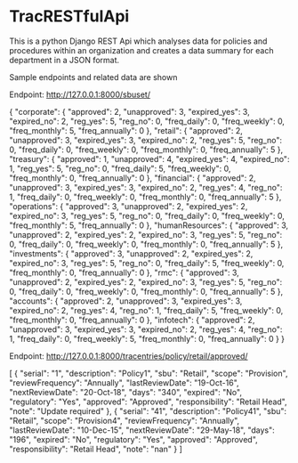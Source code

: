 # TracRESTfulApi

This is a python Django REST Api which analyses data for policies and procedures within an organization and creates a data summary for each department in a JSON format.

Sample endpoints and related data are shown

Endpoint: http://127.0.0.1:8000/sbuset/

{
    "corporate": {
        "approved": 2,
        "unapproved": 3,
        "expired_yes": 3,
        "expired_no": 2,
        "reg_yes": 5,
        "reg_no": 0,
        "freq_daily": 0,
        "freq_weekly": 0,
        "freq_monthly": 5,
        "freq_annually": 0
    },
    "retail": {
        "approved": 2,
        "unapproved": 3,
        "expired_yes": 3,
        "expired_no": 2,
        "reg_yes": 5,
        "reg_no": 0,
        "freq_daily": 0,
        "freq_weekly": 0,
        "freq_monthly": 0,
        "freq_annually": 5
    },
    "treasury": {
        "approved": 1,
        "unapproved": 4,
        "expired_yes": 4,
        "expired_no": 1,
        "reg_yes": 5,
        "reg_no": 0,
        "freq_daily": 5,
        "freq_weekly": 0,
        "freq_monthly": 0,
        "freq_annually": 0
    },
    "financial": {
        "approved": 2,
        "unapproved": 3,
        "expired_yes": 3,
        "expired_no": 2,
        "reg_yes": 4,
        "reg_no": 1,
        "freq_daily": 0,
        "freq_weekly": 0,
        "freq_monthly": 0,
        "freq_annually": 5
    },
    "operations": {
        "approved": 3,
        "unapproved": 2,
        "expired_yes": 2,
        "expired_no": 3,
        "reg_yes": 5,
        "reg_no": 0,
        "freq_daily": 0,
        "freq_weekly": 0,
        "freq_monthly": 5,
        "freq_annually": 0
    },
    "humanResources": {
        "approved": 3,
        "unapproved": 2,
        "expired_yes": 2,
        "expired_no": 3,
        "reg_yes": 5,
        "reg_no": 0,
        "freq_daily": 0,
        "freq_weekly": 0,
        "freq_monthly": 0,
        "freq_annually": 5
    },
    "investments": {
        "approved": 3,
        "unapproved": 2,
        "expired_yes": 2,
        "expired_no": 3,
        "reg_yes": 5,
        "reg_no": 0,
        "freq_daily": 5,
        "freq_weekly": 0,
        "freq_monthly": 0,
        "freq_annually": 0
    },
    "rmc": {
        "approved": 3,
        "unapproved": 2,
        "expired_yes": 2,
        "expired_no": 3,
        "reg_yes": 5,
        "reg_no": 0,
        "freq_daily": 0,
        "freq_weekly": 0,
        "freq_monthly": 0,
        "freq_annually": 5
    },
    "accounts": {
        "approved": 2,
        "unapproved": 3,
        "expired_yes": 3,
        "expired_no": 2,
        "reg_yes": 4,
        "reg_no": 1,
        "freq_daily": 5,
        "freq_weekly": 0,
        "freq_monthly": 0,
        "freq_annually": 0
    },
    "infotech": {
        "approved": 2,
        "unapproved": 3,
        "expired_yes": 3,
        "expired_no": 2,
        "reg_yes": 4,
        "reg_no": 1,
        "freq_daily": 0,
        "freq_weekly": 5,
        "freq_monthly": 0,
        "freq_annually": 0
    }
}

Endpoint: http://127.0.0.1:8000/tracentries/policy/retail/approved/

[
    {
        "serial": "1",
        "description": "Policy1",
        "sbu": "Retail",
        "scope": "Provision",
        "reviewFrequency": "Annually",
        "lastReviewDate": "19-Oct-16",
        "nextReviewDate": "20-Oct-18",
        "days": "340",
        "expired": "No",
        "regulatory": "Yes",
        "approved": "Approved",
        "responsibility": "Retail Head",
        "note": "Update required"
    },
    {
        "serial": "41",
        "description": "Policy41",
        "sbu": "Retail",
        "scope": "Provision4",
        "reviewFrequency": "Annually",
        "lastReviewDate": "10-Dec-15",
        "nextReviewDate": "29-May-18",
        "days": "196",
        "expired": "No",
        "regulatory": "Yes",
        "approved": "Approved",
        "responsibility": "Retail Head",
        "note": "nan"
    }
]

